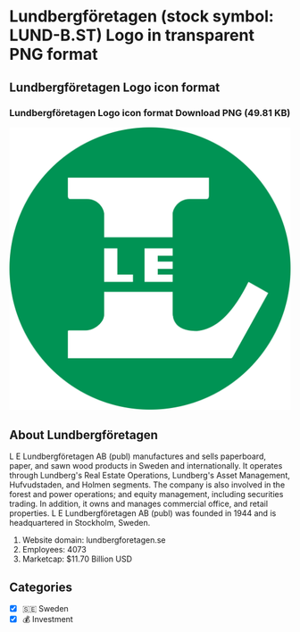 # Lundbergföretagen (stock symbol: LUND-B.ST) Logo in transparent PNG format

## Lundbergföretagen Logo icon format

### Lundbergföretagen Logo icon format Download PNG (49.81 KB)

![Lundbergföretagen Logo icon format Download PNG (49.81 KB)](/img/orig/LUND-B.ST-6d68285c.png)

## About Lundbergföretagen

L E Lundbergföretagen AB (publ) manufactures and sells paperboard, paper, and sawn wood products in Sweden and internationally. It operates through Lundberg's Real Estate Operations, Lundberg's Asset Management, Hufvudstaden, and Holmen segments. The company is also involved in the forest and power operations; and equity management, including securities trading. In addition, it owns and manages commercial office, and retail properties. L E Lundbergföretagen AB (publ) was founded in 1944 and is headquartered in Stockholm, Sweden.

1. Website domain: lundbergforetagen.se
2. Employees: 4073
3. Marketcap: $11.70 Billion USD


## Categories
- [x] 🇸🇪 Sweden
- [x] 💰 Investment
